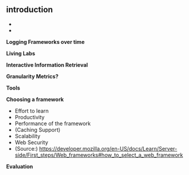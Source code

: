 **introduction**
-
-
-

**Logging Frameworks over time**

**Living Labs**

**Interactive Information Retrieval**

**Granularity Metrics?**

**Tools**


**Choosing a framework**
* Effort to learn
* Productivity
* Performance of the framework
* (Caching Support)
* Scalability
* Web Security
* (Source:) https://developer.mozilla.org/en-US/docs/Learn/Server-side/First_steps/Web_frameworks#how_to_select_a_web_framework

**Evaluation**
